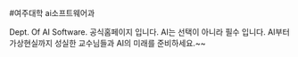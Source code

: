 #여주대학 ai소프트웨어과

Dept. Of AI Software.
공식홈페이지 입니다. AI는 선택이 아니라 필수 입니다. AI부터 가상현실까지 성실한 교수님들과 AI의 미래를 준비하세요.~~


